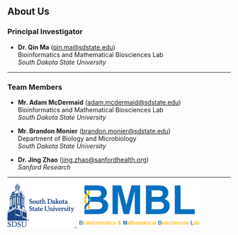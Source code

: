 ## About Us

### Principal Investigator
* **Dr. Qin Ma** ([qin.ma@sdstate.edu](mailto:qin.ma@sdstate.edu))  
	Bioinformatics and Mathematical Biosciences Lab  
  *South Dakota State University*

- - -

### Team Members
* **Mr. Adam McDermaid** ([adam.mcdermaid@sdstate.edu](mailto:adam.mcdermaid@sdstate.edu))  
  Bioinformatics and Mathematical Biosciences Lab  
  *South Dakota State University*

* **Mr. Brandon Monier** ([brandon.monier@sdstate.edu](mailto:brandon.monier@sdstate.edu))  
  Department of Biology and Microbiology  
  *South Dakota State University*

* **Dr. Jing Zhao** ([jing.zhao@sanfordhealth.org](mailto:jing.zhao@SanfordHealth.org))  
  *Sanford Research*

- - -

<p float="left">
	<a href="https://www.sdstate.edu/">
  <img src="../vignette/img/logo-sdsu.png" style="height:98px;">
	</a>
	<a href="https://www.sdstate.edu/agronomy-horticulture-plant-science/bioinformatics-and-mathematical-biosciences-lab">
  <img src="../vignette/img/logo-bmbl.png">
	</a>
</p>

